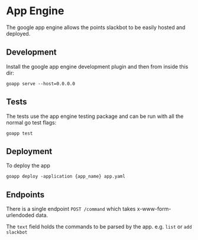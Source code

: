 App Engine
==========

The google app engine allows the points slackbot to be easily hosted and deployed.

## Development
Install the google app engine development plugin and then from inside this dir:

`goapp serve --host=0.0.0.0`

## Tests
The tests use the app engine testing package and can be run with all the normal go test flags:

`goapp test`

## Deployment
To deploy the app

`goapp deploy -application {app_name} app.yaml`

## Endpoints
There is a single endpoint `POST /command` which takes x-www-form-urlendoded data.

The `text` field holds the commands to be parsed by the app. e.g. `list` or `add slackbot`